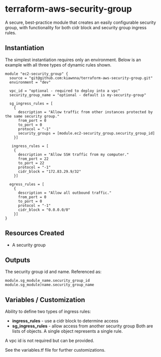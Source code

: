 # terraform-aws-security-group
A secure, best-practice module that creates an easily configurable security group, with functionality for both cidr block and security group ingress rules.

## Instantiation
The simplest instantiation requires only an environment. Below is an example with all three types of dynamic rules shown.

```
module "ec2-security_group" {
  source = "git@github.com:kiawnna/terraform-aws-security-group.git"
  environment = "dev"
  
  vpc_id = "optional - required to deploy into a vpc"
  security_group_name = "optional - default is my-security-group"
  
  sg_ingress_rules = [
    {
      description = "Allow traffic from other instances protected by the same security group."
      from_port = 0
      to_port = 0
      protocol = "-1"
      security_groups = [module.ec2-security_group.security_group_id]
    }]
    
   ingress_rules = [
    {
      description = "Allow SSH traffic from my computer."
      from_port = 22
      to_port = 22
      protocol = "-1"
      cidr_block = "172.83.29.9/32"
    }]
    
  egress_rules = [
    {
      description = "Allow all outbound traffic."
      from_port = 0
      to_port = 0
      protocol = "-1"
      cidr_block = "0.0.0.0/0"
    }]
}
```

## Resources Created
* A security group

## Outputs
The security group id and name. Referenced as:

    module.sg_module_name.security_group_id
    module.sg_module)name.security_group_name

## Variables / Customization
Ability to define two types of ingress rules:
* **ingress_rules** - use a cidr block to determine access
* **sg_ingress_rules** - allow access from another security group
Both are lists of objects. A single object represents a single rule.

A vpc id is not required but can be provided.

See the variables.tf file for further customizations.